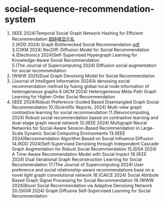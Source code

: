 # social-sequence-recommendation-system
1. (IEEE 2024)Temporal Social Graph Network Hashing for Efficient Recommendation <a href="超链接地址" title="超链接title">超链接显示名</a>  
2.(KDD 2024) Graph Bottlenecked Social Recommendation <a href="https://arxiv.org/pdf/2406.08214">pdf</a>   
3.(CIKM 2024) RecDiff: Diffusion Model for Social Recommendation  
4.(Electronics 2024)Self-Supervised Hypergraph Learning for Knowledge-Aware Social Recommendation  
5.(The Journal of Supercomputing 2024) Diffusion social augmentation for social recommendation  
6. (WWW 2025)Dual Graph Denoising Model for Social Recommendation
7. (Journal of Intelligent Information 2024)A denoising social recommendation method by fusing global-local node information of heterogeneous graphs
8.(ACM 2024) Heterogeneous Meta-Path Graph Learning for Higher-Order Social Recommendation
9. (IEEE 2024)Robust Preference-Guided Based Disentangled Graph Social Recommendation
10.(Scientific Reports, 2024) Multi-view graph contrastive learning for social recommendation
11.(Neurocomputing, 2024) Robust social recommendation based on contrastive learning and dual-stage graph neural network
12.(IEEE 2024) Multigraph Neural Networks for Social-Aware Session-Based Recommendation in Large-Scale Dynamic Social Computing Environments
13.(IEEE 2024)Recommendation Algorithm Based on Social Influence Diffusion
14.(KDD 2024)Self-Supervised Denoising through Independent Cascade Graph Augmentation for Robust Social Recommendation
15.(DSA 2024) A Time-Aware Recommendation Model with Social Impact
16.(IEEE 2024) Dual Variational Graph Reconstruction Learning for Social Recommendation
17.(The Journal of Supercomputing 2024) User preference and social relationship-aware recommendations base on a novel light graph convolutional network
18.(CAICE 2024) Social Attribute Based Graph Signal Processing for Social Recommendation
19.(WWW 2024)Boost Social Recommendation via Adaptive Denoising Network
20.(SIGIR 2024) Graph Diffusive Self-Supervised Learning for Social Recommendation

